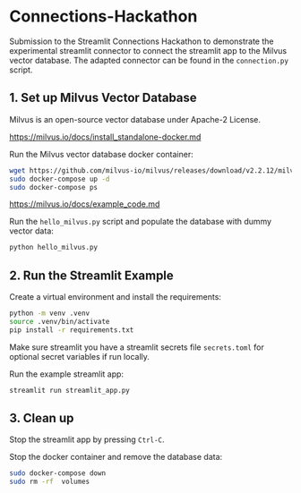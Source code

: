# Connections-Hackathon
Submission to the Streamlit Connections Hackathon to demonstrate the experimental streamlit connector to connect the streamlit app to the Milvus vector database. The adapted connector can be found in the `connection.py` script.

## 1. Set up Milvus Vector Database
Milvus is an open-source vector database under Apache-2 License.

https://milvus.io/docs/install_standalone-docker.md

Run the Milvus vector database docker container:

```bash
wget https://github.com/milvus-io/milvus/releases/download/v2.2.12/milvus-standalone-docker-compose.yml -O docker-compose.yml
sudo docker-compose up -d
sudo docker-compose ps
```

https://milvus.io/docs/example_code.md

Run the `hello_milvus.py` script and populate the database with dummy vector data:

```bash
python hello_milvus.py
```

## 2. Run the Streamlit Example

Create a virtual environment and install the requirements:

```bash
python -m venv .venv
source .venv/bin/activate
pip install -r requirements.txt
```

Make sure streamlit you have a streamlit secrets file `secrets.toml` for optional secret variables if run locally.

Run the example streamlit app:

```bash
streamlit run streamlit_app.py
```

## 3. Clean up

Stop the streamlit app by pressing `Ctrl-C`.

Stop the docker container and remove the database data:

```bash
sudo docker-compose down
sudo rm -rf  volumes
```